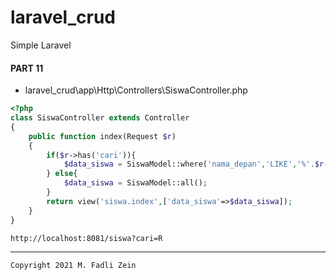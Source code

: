 # laravel_crud
 Simple Laravel

#### PART 11
* laravel_crud\app\Http\Controllers\SiswaController.php
```php
<?php
class SiswaController extends Controller
{
    public function index(Request $r)
    {
        if($r->has('cari')){
            $data_siswa = SiswaModel::where('nama_depan','LIKE','%'.$r->cari.'%')->get();
        } else{
            $data_siswa = SiswaModel::all();
        }
        return view('siswa.index',['data_siswa'=>$data_siswa]);
    }
}
```
```
http://localhost:8081/siswa?cari=R
```

---

```
Copyright 2021 M. Fadli Zein
```